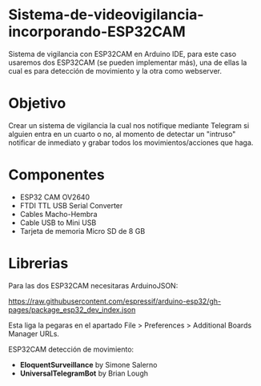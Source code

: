 # Sistema-de-videovigilancia-incorporando-ESP32CAM

Sistema de vigilancia con ESP32CAM en Arduino IDE, para este caso usaremos dos ESP32CAM (se pueden implementar más), una de ellas la cual es para detección de movimiento y la otra como webserver.

# Objetivo
Crear un sistema de vigilancia la cual nos notifique mediante Telegram si alguien entra en un cuarto o no, al momento de detectar un "intruso" notificar de inmediato y grabar todos los movimientos/acciones que haga.


# Componentes
* ESP32 CAM OV2640
* FTDI TTL USB Serial Converter
* Cables Macho-Hembra
* Cable USB to Mini USB
* Tarjeta de memoria Micro SD de 8 GB




# Librerias
Para las dos ESP32CAM necesitaras ArduinoJSON:

https://raw.githubusercontent.com/espressif/arduino-esp32/gh-pages/package_esp32_dev_index.json

Esta liga la pegaras en el apartado  File > Preferences > Additional Boards Manager URLs.

ESP32CAM detección de movimiento:
* **EloquentSurveillance** by Simone Salerno
* **UniversalTelegramBot** by Brian Lough


